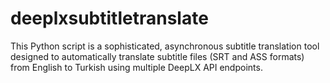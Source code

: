 # deeplxsubtitletranslate
This Python script is a sophisticated, asynchronous subtitle translation tool designed to automatically translate subtitle files (SRT and ASS formats) from English to Turkish using multiple DeepLX API endpoints.
